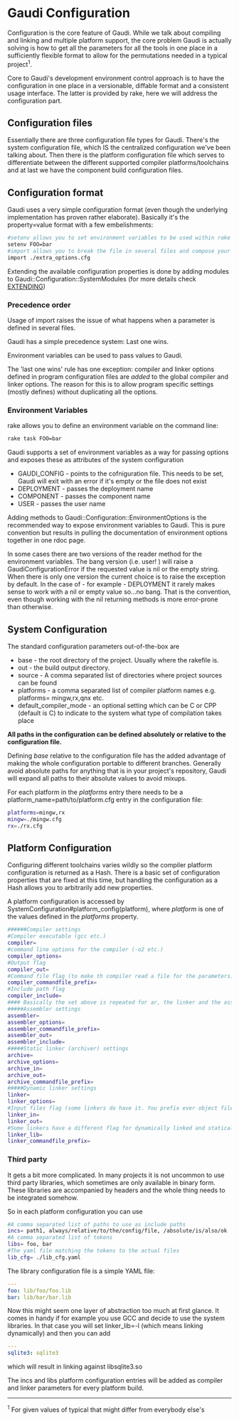 # Gaudi Configuration

Configuration is the core feature of Gaudi. While we talk about compiling and linking and multiple platform support, the core problem Gaudi is actually solving is how to get all the parameters for all the tools in one place in a sufficiently flexible format to allow for the permutations needed in a typical project<sup>1</sup>.

Core to Gaudi's development environment control approach is to have the configuration in one place in a versionable, diffable format and a consistent usage interface. The latter is provided by rake, here we will address the configuration part.

## Configuration files

Essentially there are three configuration file types for Gaudi. There's the system configuration file, which IS the centralized configuration we've been talking about. Then there is the platform configuration file which serves to differentiate between the different supported compiler platforms/toolchains and at last we have the component build configuration files.

## Configuration format

Gaudi uses a very simple configuration format (even though the underlying implementation has proven rather elaborate). Basically it's the property=value format with a few embelishments:

```bash
#setenv allows you to set environment variables to be used within rake
setenv FOO=bar
#import allows you to break the file in several files and compose your configuration
import ./extra_options.cfg
```

Extending the available configuration properties is done by adding modules to Gaudi::Configuration::SystemModules (for more details check [EXTENDING](EXTENDING.md))

### Precedence order

Usage of import raises the issue of what happens when a parameter is defined in several files.

Gaudi has a simple precedence system: Last one wins.

Environment variables can be used to pass values to Gaudi.

The 'last one wins' rule has one exception: compiler and linker options defined in program configuration files are *added* to the global compiler and linker options. The reason for this is to allow program specific settings (mostly defines) without duplicating all the options.

### Environment Variables

rake allows you to define an environment variable on the command line:

```bash
rake task FOO=bar
```

Gaudi supports a set of environment variables as a way for passing options and exposes these as attributes of the system configuration

 * GAUDI_CONFIG - points to the cofniguration file. This needs to be set, Gaudi will exit with an error if it's empty or the file does not exist
 * DEPLOYMENT - passes the deployment name 
 * COMPONENT - passes the component name
 * USER - passes the user name

Adding methods to Gaudi::Configuration::EnvironmentOptions is the recommended way to expose environment variables to Gaudi. This is pure convention but results in pulling the documentation of environment options together in one rdoc page.

In some cases there are two versions of the reader method for the environment variables. The bang version (i.e. user! ) will raise a GaudiConfigurationError if the requested value is nil or the empty string. When there is only one version the current choice is to raise the exception by default. In the case of - for example - DEPLOYMENT it rarely makes sense to work with a nil or empty value so...no bang. That is the convention, even though working with the nil returning methods is more error-prone than otherwise.

## System Configuration

The standard configuration parameters out-of-the-box are

 * base - the root directory of the project. Usually where the rakefile is.
 * out - the build output directory.
 * source - A comma separated list of directories where project sources can be found
 * platforms - a comma separated list of compiler platform names e.g. platforms= mingw,rx,qnx etc.
 * default_compiler_mode - an optional setting which can be C or CPP (default is C) to indicate to the system what type of compilation takes place

**All paths in the configuration can be defined absolutely or relative to the configuration file.**

Defining _base_ relative to the configuration file has the added advantage of making the whole configuration portable to different branches. Generally avoid absolute paths for anything that is in your project's repository, Gaudi will expand all paths to their absolute values to avoid mixups.

For each platform in the _platforms_ entry there needs to be a platform_name=path/to/platform.cfg entry in the configuration file:

```bash
platforms=mingw,rx
mingw=./mingw.cfg
rx=./rx.cfg
```

## Platform Configuration

Configuring different toolchains varies wildly so the compiler platform configuration is returned as a Hash. There is a basic set of configuration properties that are fixed at this time, but handling the configuration as a Hash allows you to arbitrarily add new properties.

A platform configuration is accessed by SystemConfiguration#platform_config(platform), where _platform_ is one of the values defined in the _platforms_ property.

```bash
######Compiler settings
#Compiler executable (gcc etc.)
compiler= 
#command line options for the compiler (-o2 etc.)
compiler_options= 
#Output flag
compiler_out=
#Command file flag (to make th compiler read a file for the parameters) 
compiler_commandfile_prefix= 
#Include path flag
compiler_include= 
#### Basically the set above is repeated for ar, the linker and the assembler
#####Assembler settings
assembler= 
assembler_options= 
assembler_commandfile_prefix= 
assembler_out= 
assembler_include= 
#####Static linker (archiver) settings
archive= 
archive_options= 
archive_in= 
archive_out= 
archive_commandfile_prefix= 
#####Dynamic linker settings
linker= 
linker_options= 
#Input files flag (some linkers do have it. You prefix ever object file with it, yes you do)
linker_in= 
linker_out=
#Some linkers have a different flag for dynamically linked and statically linked libraries. Some don't
linker_lib= 
linker_commandfile_prefix= 
```

### Third party

It gets a bit more complicated. In many projects it is not uncommon to use third party libraries, which sometimes are only available in binary form. These libraries are accompanied by headers and the whole thing needs to be integrated somehow. 

So in each platform configuration you can use 

```bash
#A comma separated list of paths to use as include paths
incs= path1, always/relative/to/the/config/file, /absolute/is/also/ok
#A comma separated list of tokens
libs= foo, bar
#The yaml file matching the tokens to the actual files
lib_cfg= ./lib_cfg.yaml
```

The library configuration file is a simple YAML file:

```yaml
---
foo: lib/foo/foo.lib
bar: lib/bar/bar.lib
```

Now this might seem one layer of abstraction too much at first glance. It comes in handy if for example you use GCC and decide to use the system libraries. In that case you will set linker_lib=-l (which means linking dynamically) and then you can add 

```yaml
---
sqlite3: sqlite3
```
which will result in linking against libsqlite3.so

The incs and libs platform configuration entries will be added as compiler and linker parameters for every platform build.
<hr/>
<sup>1</sup> For given values of typical that might differ from everybody else's